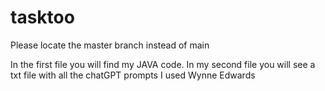 # tasktoo
Please locate the master branch instead of main

In the first file you will find my JAVA code.
In my second file you will see a txt file with all the chatGPT prompts I used
Wynne Edwards
